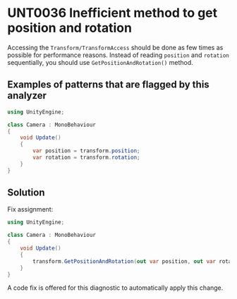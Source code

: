 # UNT0036 Inefficient method to get position and rotation

Accessing the `Transform/TransformAccess` should be done as few times as possible for performance reasons. Instead of reading `position` and `rotation` sequentially, you should use `GetPositionAndRotation()` method.

## Examples of patterns that are flagged by this analyzer

```csharp
using UnityEngine;

class Camera : MonoBehaviour
{
    void Update()
    {
        var position = transform.position;
        var rotation = transform.rotation;
    }
}
```

## Solution

Fix assignment:

```csharp
using UnityEngine;

class Camera : MonoBehaviour
{
    void Update()
    {
        transform.GetPositionAndRotation(out var position, out var rotation);
    }
}
```

A code fix is offered for this diagnostic to automatically apply this change.